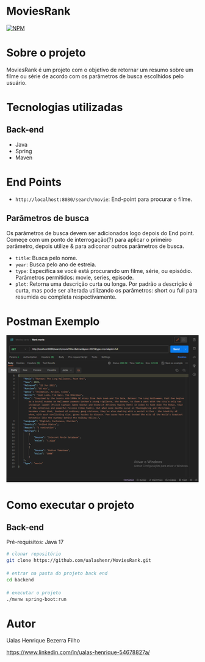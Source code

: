 # MoviesRank
[![NPM](https://img.shields.io/npm/l/react)](https://github.com/ualashenr/GameList/blob/master/LICENSE) 

# Sobre o projeto
MoviesRank é um projeto com o objetivo de retornar um resumo sobre um filme ou série de acordo com os parâmetros de busca escolhidos pelo usuário.

# Tecnologias utilizadas

## Back-end
* Java
* Spring
* Maven

# End Points

* `http://localhost:8080/search/movie`: End-point para procurar o filme.

## Parâmetros de busca

Os parâmetros de busca devem ser adicionados logo depois do End point. Começe com um ponto de interrogação(?) para aplicar o primeiro parâmetro, depois utilize & para adiconar outros parâmetros de busca.

* `title`: Busca pelo nome.
* `year`: Busca pelo ano de estreia.
* `type`: Específica se você está procurando um filme, série, ou episódio. Parâmetros permitidos: movie, series, episode.
* `plot`: Retorna uma descrição curta ou longa. Por padrão a descrição é curta, mas pode ser alterada utilizando os parâmetros: short ou full para resumida ou completa respectivamente.

# Postman Exemplo
![Postman](.github/postman.png)

# Como executar o projeto

## Back-end

Pré-requisitos: Java 17

```bash
# clonar repositório
git clone https://github.com/ualashenr/MoviesRank.git

# entrar na pasta do projeto back end
cd backend

# executar o projeto
./mvnw spring-boot:run
```
# Autor
Ualas Henrique Bezerra Filho

https://www.linkedin.com/in/ualas-henrique-54678827a/
